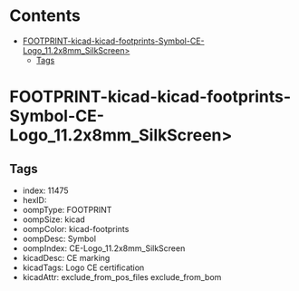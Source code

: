 



Contents
========

* [FOOTPRINT-kicad-kicad-footprints-Symbol-CE-Logo_11.2x8mm_SilkScreen>](#footprint-kicad-kicad-footprints-symbol-ce-logo_112x8mm_silkscreen)
	* [Tags](#tags)

# FOOTPRINT-kicad-kicad-footprints-Symbol-CE-Logo_11.2x8mm_SilkScreen>

## Tags

- index: 11475
- hexID: 
- oompType: FOOTPRINT
- oompSize: kicad
- oompColor: kicad-footprints
- oompDesc: Symbol
- oompIndex: CE-Logo_11.2x8mm_SilkScreen
- kicadDesc: CE marking
- kicadTags: Logo CE certification
- kicadAttr: exclude_from_pos_files exclude_from_bom
